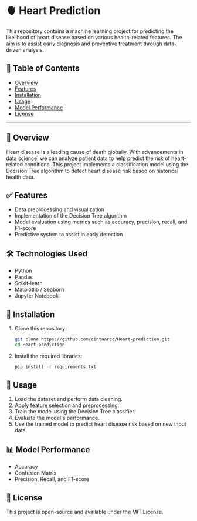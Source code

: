 # 🫀 Heart Prediction

This repository contains a machine learning project for predicting the likelihood of heart disease based on various health-related features. The aim is to assist early diagnosis and preventive treatment through data-driven analysis.

## 📌 Table of Contents
- [Overview](##overview)
- [Features](##features)
- [Installation](##installation)
- [Usage](##usage)
- [Model Performance](##model-performance)
- [License](##license)

---

## 🧠 Overview
Heart disease is a leading cause of death globally. With advancements in data science, we can analyze patient data to help predict the risk of heart-related conditions. This project implements a classification model using the Decision Tree algorithm to detect heart disease risk based on historical health data.

## ✅ Features
- Data preprocessing and visualization
- Implementation of the Decision Tree algorithm
- Model evaluation using metrics such as accuracy, precision, recall, and F1-score
- Predictive system to assist in early detection

## 🛠️ Technologies Used
- Python
- Pandas
- Scikit-learn
- Matplotlib / Seaborn
- Jupyter Notebook

## 🧾 Installation

1. Clone this repository:
   ```bash
   git clone https://github.com/cintaarcc/Heart-prediction.git
   cd Heart-prediction
2. Install the required libraries:
   ```bash
   pip install -r requirements.txt

## 🚀 Usage
1. Load the dataset and perform data cleaning.
2. Apply feature selection and preprocessing.
3. Train the model using the Decision Tree classifier.
4. Evaluate the model's performance.
5. Use the trained model to predict heart disease risk based on new input data.


## 📊 Model Performance
* Accuracy
* Confusion Matrix
* Precision, Recall, and F1-score

## 📄 License
This project is open-source and available under the MIT License.

